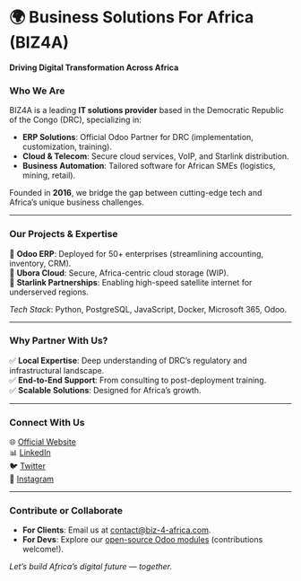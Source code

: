 # 🌍 Business Solutions For Africa (BIZ4A)  
**Driving Digital Transformation Across Africa**  

### **Who We Are**  
BIZ4A is a leading **IT solutions provider** based in the Democratic Republic of the Congo (DRC), specializing in:  
- **ERP Solutions**: Official Odoo Partner for DRC (implementation, customization, training).  
- **Cloud & Telecom**: Secure cloud services, VoIP, and Starlink distribution.  
- **Business Automation**: Tailored software for African SMEs (logistics, mining, retail).  

Founded in **2016**, we bridge the gap between cutting-edge tech and Africa’s unique business challenges.  

---

### **Our Projects & Expertise**  
🔹 **Odoo ERP**: Deployed for 50+ enterprises (streamlining accounting, inventory, CRM).  
🔹 **Ubora Cloud**: Secure, Africa-centric cloud storage (WIP).  
🔹 **Starlink Partnerships**: Enabling high-speed satellite internet for underserved regions.  

*Tech Stack*: Python, PostgreSQL, JavaScript, Docker, Microsoft 365, Odoo.  

---

### **Why Partner With Us?**  
✅ **Local Expertise**: Deep understanding of DRC’s regulatory and infrastructural landscape.  
✅ **End-to-End Support**: From consulting to post-deployment training.  
✅ **Scalable Solutions**: Designed for Africa’s growth.  

---

### **Connect With Us**  
🌐 [Official Website](https://www.biz-4-africa.com)  
📊 [LinkedIn](https://www.linkedin.com/company/biz4a)  
🐦 [Twitter](https://twitter.com/biz4a)  
📸 [Instagram](https://instagram.com/biz4a)  

---

### **Contribute or Collaborate**  
- **For Clients**: Email us at [contact@biz-4-africa.com](mailto:contact@biz-4-africa.com).  
- **For Devs**: Explore our [open-source Odoo modules](https://github.com/biz4a/odoo-modules) (contributions welcome!).  

*Let’s build Africa’s digital future — together.*  
